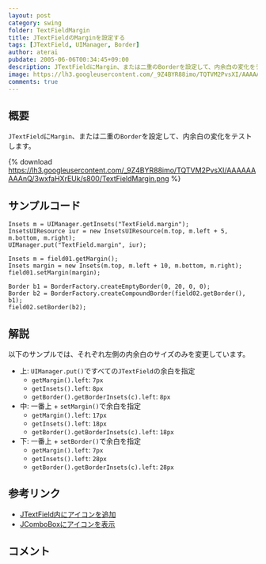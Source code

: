 ```yaml
---
layout: post
category: swing
folder: TextFieldMargin
title: JTextFieldのMarginを設定する
tags: [JTextField, UIManager, Border]
author: aterai
pubdate: 2005-06-06T00:34:45+09:00
description: JTextFieldにMargin、または二重のBorderを設定して、内余白の変化をテストします。
image: https://lh3.googleusercontent.com/_9Z4BYR88imo/TQTVM2PvsXI/AAAAAAAAAnQ/3wxfaHXrEUk/s800/TextFieldMargin.png
comments: true
---
```

## 概要
`JTextField`に`Margin`、または二重の`Border`を設定して、内余白の変化をテストします。

{% download https://lh3.googleusercontent.com/_9Z4BYR88imo/TQTVM2PvsXI/AAAAAAAAAnQ/3wxfaHXrEUk/s800/TextFieldMargin.png %}

## サンプルコード
<pre class="prettyprint"><code>Insets m = UIManager.getInsets("TextField.margin");
InsetsUIResource iur = new InsetsUIResource(m.top, m.left + 5, m.bottom, m.right);
UIManager.put("TextField.margin", iur);
</code></pre>
<pre class="prettyprint"><code>Insets m = field01.getMargin();
Insets margin = new Insets(m.top, m.left + 10, m.bottom, m.right);
field01.setMargin(margin);
</code></pre>
<pre class="prettyprint"><code>Border b1 = BorderFactory.createEmptyBorder(0, 20, 0, 0);
Border b2 = BorderFactory.createCompoundBorder(field02.getBorder(), b1);
field02.setBorder(b2);
</code></pre>

## 解説
以下のサンプルでは、それぞれ左側の内余白のサイズのみを変更しています。


- 上: `UIManager.put()`ですべての`JTextField`の余白を指定
    - `getMargin().left`: `7px`
    - `getInsets().left`: `8px`
    - `getBorder().getBorderInsets(c).left`: `8px`
- 中: 一番上 + `setMargin()`で余白を指定
    - `getMargin().left`: `17px`
    - `getInsets().left`: `18px`
    - `getBorder().getBorderInsets(c).left`: `18px`
- 下: 一番上 + `setBorder()`で余白を指定
    - `getMargin().left`: `7px`
    - `getInsets().left`: `28px`
    - `getBorder().getBorderInsets(c).left`: `28px`

<!-- dummy comment line for breaking list -->

## 参考リンク
- [JTextField内にアイコンを追加](http://ateraimemo.com/Swing/IconTextField.html)
- [JComboBoxにアイコンを表示](http://ateraimemo.com/Swing/IconComboBox.html)

<!-- dummy comment line for breaking list -->

## コメント
